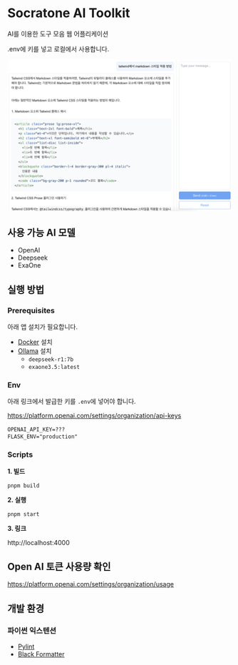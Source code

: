 # Socratone AI Toolkit

AI를 이용한 도구 모음 웹 어플리케이션

.env에 키를 넣고 로컬에서 사용합니다.

![스크린샷](docs/screen-shot.png)

## 사용 가능 AI 모델

- OpenAI
- Deepseek
- ExaOne

## 실행 방법

### Prerequisites

아래 앱 설치가 필요합니다.

- [Docker](https://www.docker.com) 설치
- [Ollama](https://ollama.com) 설치
  - `deepseek-r1:7b`
  - `exaone3.5:latest`

### Env

아래 링크에서 발급한 키를 `.env`에 넣어야 합니다.

https://platform.openai.com/settings/organization/api-keys

```
OPENAI_API_KEY=???
FLASK_ENV="production"
```

### Scripts

**1\. 빌드**

```
pnpm build
```

**2\. 실행**

```
pnpm start
```

**3\. 링크**

http://localhost:4000

## Open AI 토큰 사용량 확인

https://platform.openai.com/settings/organization/usage

## 개발 환경

### 파이썬 익스텐션

- [Pylint](https://marketplace.visualstudio.com/items?itemName=ms-python.pylint)
- [Black Formatter](https://marketplace.visualstudio.com/items?itemName=ms-python.black-formatter)
